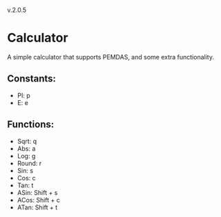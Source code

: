 v.2.0.5
# Calculator

A simple calculator that supports PEMDAS, and some extra functionality.

Constants:
-
- PI: p
- E: e

Functions:
-
- Sqrt: q
- Abs: a
- Log: g
- Round: r
- Sin: s
- Cos: c
- Tan: t
- ASin: Shift + s
- ACos: Shift + c
- ATan: Shift + t
